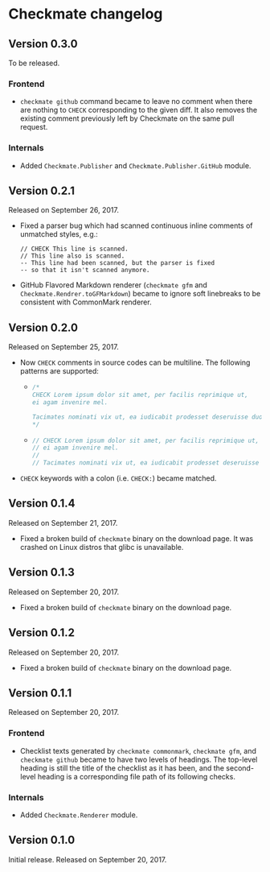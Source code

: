 Checkmate changelog
===================

Version 0.3.0
-------------

To be released.

### Frontend

 -  `checkmate github` command became to leave no comment when there are
    nothing to `CHECK` corresponding to the given diff.  It also removes
    the existing comment previously left by Checkmate on the same pull request.

### Internals

 -  Added `Checkmate.Publisher` and `Checkmate.Publisher.GitHub` module.


Version 0.2.1
-------------

Released on September 26, 2017.

 -  Fixed a parser bug which had scanned continuous inline comments of
    unmatched styles, e.g.:

        // CHECK This line is scanned.
        // This line also is scanned.
        -- This line had been scanned, but the parser is fixed
        -- so that it isn't scanned anymore.

 -  GitHub Flavored Markdown renderer (`checkmate gfm` and
    `Checkmate.Rendrer.toGFMarkdown`) became to ignore soft linebreaks to be
    consistent with CommonMark renderer.


Version 0.2.0
-------------

Released on September 25, 2017.

 -  Now `CHECK` comments in source codes can be multiline.  The following
    patterns are supported:

     -  ~~~ c
        /*
        CHECK Lorem ipsum dolor sit amet, per facilis reprimique ut,
        ei agam invenire mel.

        Tacimates nominati vix ut, ea iudicabit prodesset deseruisse duo.
        */
        ~~~

     -  ~~~ c
        // CHECK Lorem ipsum dolor sit amet, per facilis reprimique ut,
        // ei agam invenire mel.
        //
        // Tacimates nominati vix ut, ea iudicabit prodesset deseruisse duo.
        ~~~

 -  `CHECK` keywords with a colon (i.e. `CHECK:`) became matched.


Version 0.1.4
-------------

Released on September 21, 2017.

 -  Fixed a broken build of `checkmate` binary on the download page.
    It was crashed on Linux distros that glibc is unavailable.


Version 0.1.3
-------------

Released on September 20, 2017.

 -  Fixed a broken build of `checkmate` binary on the download page.


Version 0.1.2
-------------

Released on September 20, 2017.

 -  Fixed a broken build of `checkmate` binary on the download page.


Version 0.1.1
-------------

Released on September 20, 2017.

### Frontend

 -  Checklist texts generated by `checkmate commonmark`, `checkmate gfm`, and
    `checkmate github` became to have two levels of headings.  The top-level
    heading is still the title of the checklist as it has been, and the
    second-level heading is a corresponding file path of its following checks.

### Internals

 -  Added `Checkmate.Renderer` module.


Version 0.1.0
-------------

Initial release.  Released on September 20, 2017.
